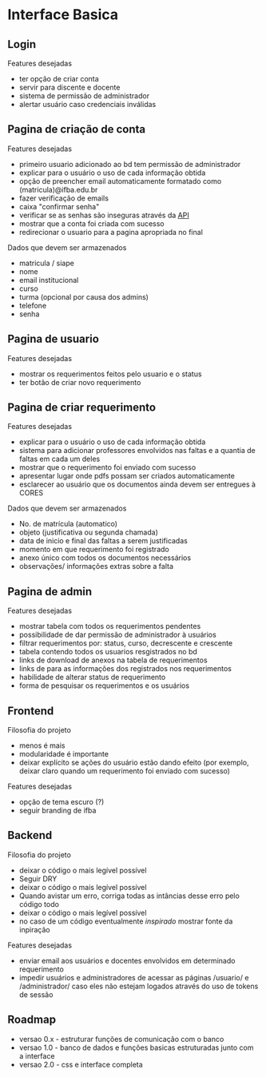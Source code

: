 <h1>Interface Basica</h1>


<h2>Login</h2>

<p>Features desejadas</p>
<ul>
  <li>ter opção de criar conta</li>
  <li>servir para discente e docente</li>
  <li>sistema de permissão de administrador</li>
  <li>alertar usuário caso credenciais inválidas</li>
</ul>


<h2>Pagina de criação de conta</h2>

<p>Features desejadas</p>
<ul>
  <li>primeiro usuario adicionado ao bd tem permissão de administrador</li>
  <li>explicar para o usuário o uso de cada informação obtida</li>
  <li>opção de preencher email automaticamente formatado como (matricula)@ifba.edu.br</li>
  <li>fazer verificação de emails</li>
  <li>caixa "confirmar senha"</li>
  <li>verificar se as senhas são inseguras através da <a href="https://haveibeenpwned.com/API/v3#PwnedPasswords">API</a></li>
  <li>mostrar que a conta foi criada com sucesso</li>
  <li>redirecionar o usuario para a pagina apropriada no final</li>
</ul>

<p>Dados que devem ser armazenados</p>
<ul>
  <li>matricula / siape</li>
  <li>nome</li>
  <li>email institucional</li>
  <li>curso</li>
  <li>turma (opcional por causa dos admins)</li>
  <li>telefone</li>
  <li>senha</li>
</ul>


<h2>Pagina de usuario</h2>

<p>Features desejadas</p>
<ul>
  <li>mostrar os requerimentos feitos pelo usuario e o status</li>
  <li>ter botão de criar novo requerimento</li>
</ul>


<h2>Pagina de criar requerimento</h2>

<p>Features desejadas</p>
<ul>
  <li>explicar para o usuário o uso de cada informação obtida</li>
  <li>sistema para adicionar professores envolvidos nas faltas e a quantia de faltas em cada um deles</li>
  <li>mostrar que o requerimento foi enviado com sucesso</li>
  <li>apresentar lugar onde pdfs possam ser criados automaticamente</li>
  <li>esclarecer ao usuário que os documentos ainda devem ser entregues à CORES</li>
</ul>

<p>Dados que devem ser armazenados</p>
<ul>
  <li>No. de matrícula (automatico)</li>
  <li>objeto (justificativa ou segunda chamada)</li>
  <li>data de inicio e final das faltas a serem justificadas</li>
  <li>momento em que requerimento foi registrado</li>
  <li>anexo único com todos os documentos necessários</li>
  <li>observações/ informações extras sobre a falta</li>
</ul>


<h2>Pagina de admin</h2>

<p>Features desejadas</p>
<ul>
  <li>mostrar tabela com todos os requerimentos pendentes</li>
  <li>possibilidade de dar permissão de administrador à usuários</li>
  <li>filtrar requerimentos por: status, curso, decrescente e crescente</li>
  <li>tabela contendo todos os usuarios resgistrados no bd</li>
  <li>links de download de anexos na tabela de requerimentos</li>
  <li>links de para as informações dos registrados nos requerimentos</li>
  <li>habilidade de alterar status de requerimento</li>
  <li>forma de pesquisar os requerimentos e os usuários</li>
</ul>


<h2>Frontend</h2>

<p>Filosofia do projeto</p>
<ul>
  <li>menos é mais</li>
  <li>modularidade é importante</li>
  <li>deixar explícito se ações do usuário estão dando efeito (por exemplo, deixar claro quando um requerimento foi enviado com sucesso)</li>
</ul>

<p>Features desejadas</p>
<ul>
  <li>opção de tema escuro (?)</li>
  <li>seguir branding de ifba</li>
</ul>

<h2>Backend</h2>

<p>Filosofia do projeto</p>
<ul>
  <li>deixar o código o mais legível possível</li>
  <li>Seguir DRY</li>
  <li>deixar o código o mais legível possível</li>
  <li>Quando avistar um erro, corriga todas as intâncias desse erro pelo código todo</li>
  <li>deixar o código o mais legível possível</li>
  <li>no caso de um código eventualmente <i>inspirado</i> mostrar fonte da inpiração</li>
</ul>

<p>Features desejadas</p>
<ul>
  <li>enviar email aos usuários e docentes envolvidos em determinado requerimento</li>
  <li>impedir usuários e administradores de acessar as páginas /usuario/ e /administrador/ caso eles não estejam logados através do uso de tokens de sessão</li>
</ul>


<h2>Roadmap</h2>

<ul>
  <li>versao 0.x - estruturar funções de comunicação com o banco</li>
  <li>versao 1.0 - banco de dados e funções basicas estruturadas junto com a interface</li>
  <li>versao 2.0 - css e interface completa</li>
</ul>
